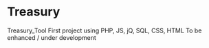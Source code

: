 # Treasury

Treasury_Tool
First project using PHP, JS, jQ, SQL, CSS, HTML
To be enhanced / under development
